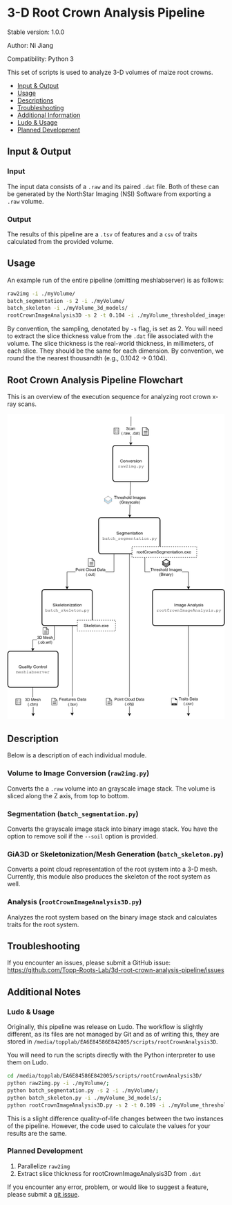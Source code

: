 # 3-D Root Crown Analysis Pipeline

Stable version: 1.0.0

Author: Ni Jiang

Compatibility: Python 3

This set of scripts is used to analyze 3-D volumes of maize root crowns.

- [Input & Output](#input-&-output)
- [Usage](#usage)
- [Descriptions](#description)
- [Troubleshooting](#troubleshooting)
- [Additional Information](#additional-information)
 - [Ludo & Usage](#ludo-usage)
 - [Planned Development](#planned-development)
## Input & Output

### Input

The input data consists of a `.raw` and its paired `.dat` file. Both of these
can be generated by the NorthStar Imaging (NSI) Software from exporting a
`.raw` volume.

### Output

The results of this pipeline are a `.tsv` of features and a `csv` of traits
calculated from the provided volume.

## Usage

An example run of the entire pipeline (omitting meshlabserver) is as follows:

```bash
raw2img -i ./myVolume/
batch_segmentation -s 2 -i ./myVolume/
batch_skeleton -i ./myVolume_3d_models/
rootCrownImageAnalysis3D -s 2 -t 0.104 -i ./myVolume_thresholded_images/
```

By convention, the sampling, denotated by `-s` flag, is set as 2.
You will need to extract the slice thickness value from the `.dat` file
associated with the volume. The slice thickness is the real-world thickness,
in millimeters, of each slice. They should be the same for each dimension.
By convention, we round the the nearest thousandth (e.g., 0.1042 -> 0.104).

## Root Crown Analysis Pipeline Flowchart

This is an overview of the execution sequence for analyzing root crown x-ray
scans.

<p align="center">
  <img alt="Root Crown Analysis Pipeline Flowchart" src="docs/img/root-crown-pipeline-flowchart.png">
</p>

## Description

Below is a description of each individual module.

### Volume to Image Conversion (`raw2img.py`)

Converts the a `.raw` volume into an grayscale image stack.
The volume is sliced along the Z axis, from top to bottom.

### Segmentation (`batch_segmentation.py`)

Converts the grayscale image stack into binary image stack. You have the option
to remove soil if the `--soil` option is provided.

### GiA3D or Skeletonization/Mesh Generation (`batch_skeleton.py`)

Converts a point cloud representation of the root system into a 3-D mesh.
Currently, this module also produces the skeleton of the root system as well.

### Analysis (`rootCrownImageAnalysis3D.py`)

Analyzes the root system based on the binary image stack and calculates traits
for the root system.

## Troubleshooting

If you encounter an issues, please submit a GitHub issue: https://github.com/Topp-Roots-Lab/3d-root-crown-analysis-pipeline/issues

## Additional Notes

### Ludo & Usage 

Originally, this pipeline was release on Ludo. The workflow is slightly different,
as its files are not managed by Git and as of writing this, they are stored in
`/media/topplab/EA6E84586E842005/scripts/rootCrownAnalysis3D`.

You will need to run the scripts directly with the Python interpreter to use
them on Ludo.

```bash
cd /media/topplab/EA6E84586E842005/scripts/rootCrownAnalysis3D/
python raw2img.py -i ./myVolume/;
python batch_segmentation.py -s 2 -i ./myVolume/;
python batch_skeleton.py -i ./myVolume_3d_models/;
python rootCrownImageAnalysis3D.py -s 2 -t 0.109 -i ./myVolume_thresholded_images/
```

This is a slight difference quality-of-life changes between the two instances of
the pipeline. However, the code used to calculate the values for your results are
the same.

### Planned Development

1. Parallelize `raw2img`
2. Extract slice thickness for rootCrownImageAnalysis3D from `.dat`

If you encounter any error, problem, or would like to suggest a feature, please submit a [git issue](https://github.com/Topp-Roots-Lab/3d-root-crown-analysis-pipeline/issues).